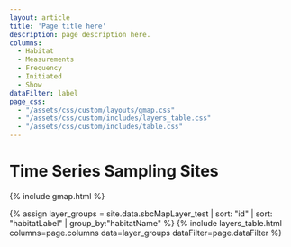 ```yaml
---
layout: article
title: 'Page title here'
description: page description here.
columns:
  - Habitat
  - Measurements
  - Frequency
  - Initiated
  - Show
dataFilter: label
page_css:
  - "/assets/css/custom/layouts/gmap.css"
  - "/assets/css/custom/includes/layers_table.css"
  - "/assets/css/custom/includes/table.css"
---
```


<h1>Time Series Sampling Sites</h1>

<div id="secondary-container">
  {% include gmap.html %}

  {% assign layer_groups = site.data.sbcMapLayer_test | sort: "id" | sort: "habitatLabel" | group_by:"habitatName" %}
  {% include layers_table.html
  	columns=page.columns
  	data=layer_groups
  	dataFilter=page.dataFilter %}
</div>

<script src="/assets/js/gmap.js"></script>

<!-- Current API is just for development, need a new key -->
<script src="https://maps.googleapis.com/maps/api/js?key={{site.google_maps_api_key}}&callback=initMap"></script>

